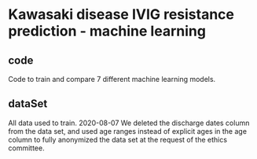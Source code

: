 # Kawasaki disease IVIG resistance prediction - machine learning  

## code
Code to train and compare 7 different machine learning models. 
## dataSet
All data used to train.
2020-08-07  We deleted the discharge dates column from the data set, and used age ranges instead of explicit ages in the age column to fully anonymized the data set at the request of the ethics committee.  
